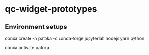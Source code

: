 # qc-widget-prototypes

## Environment setups

conda create -n patoka -c conda-forge jupyterlab nodejs yarn python

conda activate patoka

